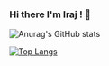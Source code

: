 ### Hi there I'm Iraj ! 👋


<!--
**iraj-norouzi/iraj-norouzi** is a ✨ _special_ ✨ repository because its `README.md` (this file) appears on your GitHub profile.

### Here are some ideas to get you started:

- 🔭 I’m currently working on ...
- 🌱 I’m currently learning ...
- 👯 I’m looking to collaborate on ...
- 🤔 I’m looking for help with ...
- 💬 Ask me about ...
- 📫 How to reach me: ...
- 😄 Pronouns: ...
- ⚡ Fun fact: ...
-->



![Anurag's GitHub stats](https://github-readme-stats.vercel.app/api?username=iraj-norouzi&show_icons=true&theme=radical)

[![Top Langs](https://github-readme-stats.vercel.app/api/top-langs/?username=iraj-norouzia&layout=compact)](https://github.com/iraj-norouzi/github-readme-stats)
